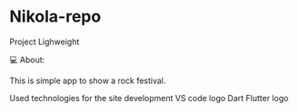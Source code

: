 # Nikola-repo
Project Lighweight

   



💻 About:

This is simple app to show a rock festival.

Used technologies for the site development
VS code logo Dart Flutter logo
